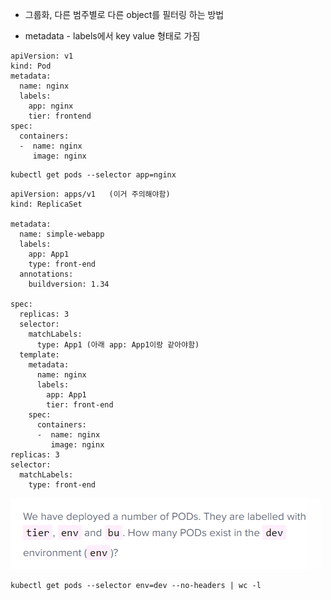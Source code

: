 - 그룹화, 다른 범주별로 다른 object를 필터링 하는 방법


- metadata - labels에서 key value 형태로 가짐
```
apiVersion: v1
kind: Pod
metadata:
  name: nginx
  labels:
    app: nginx
    tier: frontend
spec:
  containers:
  -  name: nginx
     image: nginx

```

```
kubectl get pods --selector app=nginx

```

```
apiVersion: apps/v1   (이거 주의해야함)
kind: ReplicaSet

metadata:
  name: simple-webapp
  labels:
    app: App1
    type: front-end
  annotations:
    buildversion: 1.34

spec:
  replicas: 3
  selector:
    matchLabels:
      type: App1 (아래 app: App1이랑 같아야함)
  template:
    metadata:
      name: nginx
      labels:
        app: App1
        tier: front-end
    spec:
      containers:
      -  name: nginx
         image: nginx
replicas: 3
selector:
  matchLabels:
    type: front-end 
```

![img.png](images/img.png)
```
kubectl get pods --selector env=dev --no-headers | wc -l
```